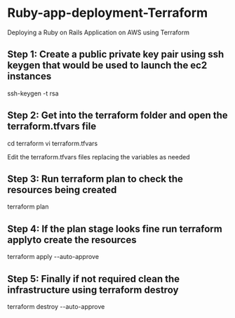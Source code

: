 # Ruby-app-deployment-Terraform
Deploying a Ruby on Rails Application on AWS using Terraform

## Step 1: Create a public private key pair using ssh keygen that would be used to launch the ec2 instances
ssh-keygen -t rsa

## Step 2: Get into the terraform folder and open the terraform.tfvars file
cd terraform
vi terraform.tfvars

Edit the terraform.tfvars files replacing the variables as needed

## Step 3: Run terraform plan to check the resources being created
terraform plan

## Step 4: If the plan stage looks fine run terraform applyto create the resources
terraform apply --auto-approve

## Step 5: Finally if not required clean the infrastructure using terraform destroy 
terraform destroy --auto-approve

